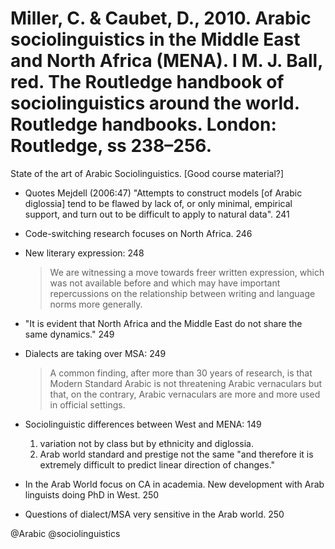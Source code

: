 # Miller, C. & Caubet, D., 2010. Arabic sociolinguistics in the Middle East and North Africa (MENA).  I M. J. Ball, red. The Routledge handbook of sociolinguistics around the world. Routledge handbooks. London: Routledge, ss 238–256.

State of the art of Arabic Sociolinguistics. [Good course material?]

- Quotes Mejdell (2006:47) "Attempts to construct models [of Arabic diglossia] tend to be flawed by lack of, or only minimal, empirical support, and turn out to be difficult to apply to natural data". 241

- Code-switching research focuses on North Africa. 246

- New literary expression: 248 

    > We are witnessing a move towards freer written expression, which was not available before and which may have important repercussions on the relationship between writing  and language norms more generally. 

- "It is evident that North Africa and the Middle East do not share the same dynamics." 249

-  Dialects are taking over MSA: 249

    > A common finding, after more than 30 years of research, is that Modern Standard Arabic is not threatening Arabic vernaculars but that, on the contrary, Arabic vernaculars are more and more used in official settings.

- Sociolinguistic differences between West and MENA: 149
	1.	variation not by class but by ethnicity and diglossia.
	2.	Arab world standard and prestige not the same "and therefore it is extremely difficult to predict linear direction of changes." 

- In the Arab World focus on CA in academia. New development with Arab linguists doing PhD in West. 250

- Questions of dialect/MSA very sensitive in the Arab world. 250

@Arabic
@sociolinguistics
